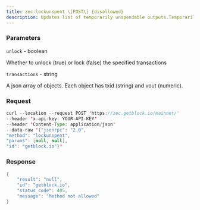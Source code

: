 ```yaml
---
title: zec:lockunspent \[POST\] {disallowed}
description: Updates list of temporarily unspendable outputs.Temporarily lock (unlock=false) or unlock (unlock=true) specifiedtransaction outputs.A locked transaction output will not be chosen by automatic coinselection, when spending Zcash.Locks are stored in memory only. Nodes start with zero locked outputs,and the locked output list is always cleared (by virtue of process exit)when a node stops or fails.Also see the listunspent call.
---
```


### Parameters


`unlock` - boolean

Whether to unlock (true) or lock (false) the specified transactions

`transactions` - string

A json array of objects. Each object has txid (string) and vout
(numeric).

### Request

``` java
curl --location --request POST 'https://zec.getblock.io/mainnet/' 
--header 'x-api-key: YOUR-API-KEY' 
--header 'Content-Type: application/json' 
--data-raw '{"jsonrpc": "2.0",
"method": "lockunspent",
"params": [null, null],
"id": "getblock.io"}'
```

###  Response

``` java
{
    "result": "null",
    "id": "getblock.io",
    "status_code": 405,
    "message": "Method not allowed"
}
```

